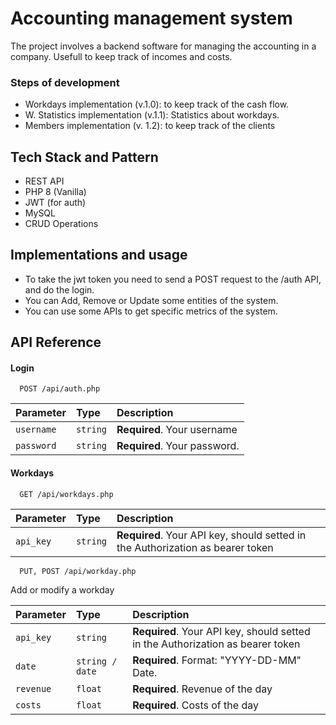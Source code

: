 
# Accounting management system

The project involves a backend software for managing the accounting in a company. Usefull to keep track of incomes and costs.

### Steps of development

- Workdays implementation (v.1.0): to keep track of the cash flow.
- W. Statistics implementation (v.1.1): Statistics about workdays.
- Members implementation (v. 1.2): to keep track of the clients 

## Tech Stack and Pattern

- REST API
- PHP 8 (Vanilla)
- JWT (for auth)
- MySQL
- CRUD Operations 

## Implementations and usage

- To take the jwt token you need to send a POST request to the /auth API, and do the login.
- You can Add, Remove or Update some entities of the system.
- You can use some APIs to get specific metrics of the system.

## API Reference

#### Login

```http
  POST /api/auth.php
```

| Parameter | Type     | Description                |
| :-------- | :------- | :------------------------- |
| `username` | `string` | **Required**. Your username |
| `password` | `string` | **Required**. Your password. |

#### Workdays

```http
  GET /api/workdays.php
```

| Parameter | Type     | Description                |
| :-------- | :------- | :------------------------- |
| `api_key` | `string` | **Required**. Your API key, should setted in the Authorization as bearer token |

```http
  PUT, POST /api/workday.php
```

Add or modify a workday

| Parameter | Type     | Description                |
| :-------- | :------- | :------------------------- |
| `api_key` | `string` | **Required**. Your API key, should setted in the Authorization as bearer token |
| `date` | `string / date` | **Required**. Format: "YYYY-DD-MM" Date.|
| `revenue` | `float` | **Required**.  Revenue of the day|
| `costs` | `float` | **Required**.  Costs of the day|
